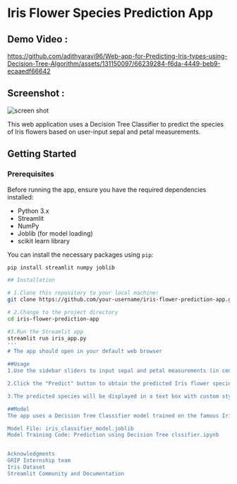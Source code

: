 # Iris Flower Species Prediction App

## Demo Video :

https://github.com/adithyaravi96/Web-app-for-Predicting-Iris-types-using-Decision-Tree-Algorithm/assets/131150097/66239284-f6da-4449-beb9-ecaaedf66642


## Screenshot :
![screen shot](https://github.com/adithyaravi96/Web-app-for-Predicting-Iris-types-using-Decision-Tree-Algorithm/assets/131150097/cf91822d-8f1b-4b4c-b1ff-d198ddd90137)


This web application uses a Decision Tree Classifier to predict the species of Iris flowers based on user-input sepal and petal measurements.


## Getting Started

### Prerequisites

Before running the app, ensure you have the required dependencies installed:

- Python 3.x
- Streamlit
- NumPy
- Joblib (for model loading)
- scikit learn library 

You can install the necessary packages using `pip`:

```bash
pip install streamlit numpy joblib

## Installation

# 1.Clone this repository to your local machine:
git clone https://github.com/your-username/iris-flower-prediction-app.git

# 2.Change to the project directory
cd iris-flower-prediction-app

#3.Run the Streamlit app
streamlit run iris_app.py
'''
# The app should open in your default web browser

##Usage
1.Use the sidebar sliders to input sepal and petal measurements (in centimeters).

2.Click the "Predict" button to obtain the predicted Iris flower species.

3.The predicted species will be displayed in a text box with custom styling.

##Model
The app uses a Decision Tree Classifier model trained on the famous Iris dataset.

Model File: iris_classifier_model.joblib
Model Training Code: Prediction using Decision Tree clssifier.ipynb


Acknowledgments
GRIP Internship team
Iris Dataset
Streamlit Community and Documentation

